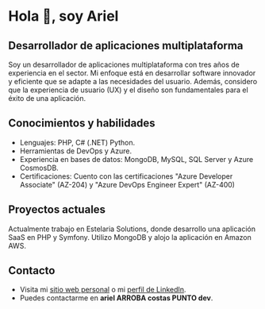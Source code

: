 # Hola 👋, soy Ariel

## Desarrollador de aplicaciones multiplataforma

Soy un desarrollador de aplicaciones multiplataforma con tres años de experiencia en el sector. Mi enfoque está en desarrollar software innovador y eficiente que se adapte a las necesidades del usuario. Además, considero que la experiencia de usuario (UX) y el diseño son fundamentales para el éxito de una aplicación.

## Conocimientos y habilidades

- Lenguajes: PHP, C# (.NET) Python.
- Herramientas de DevOps y Azure.
- Experiencia en bases de datos: MongoDB, MySQL, SQL Server y Azure CosmosDB.
- Certificaciones: Cuento con las certificaciones "Azure Developer Associate" (AZ-204) y "Azure DevOps Engineer Expert" (AZ-400)

## Proyectos actuales

Actualmente trabajo en Estelaria Solutions, donde desarrollo una aplicación SaaS en PHP y Symfony. Utilizo MongoDB y alojo la aplicación en Amazon AWS.

## Contacto

- Visita mi [sitio web personal](https://www.costas.dev) o mi [perfil de LinkedIn](https://linkedin.com/in/ariel-costas).
- Puedes contactarme en **ariel ARROBA costas PUNTO dev**.
